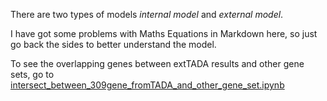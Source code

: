 There are two types of models *internal model* and *external model*.

I have got some problems with Maths Equations in Markdown here, so just go back the sides to better understand the model.


To see the overlapping genes between extTADA results and other gene sets, go to [intersect_between_309gene_fromTADA_and_other_gene_set.ipynb](./intersect_between_309gene_fromTADA_and_other_gene_set.ipynb)
